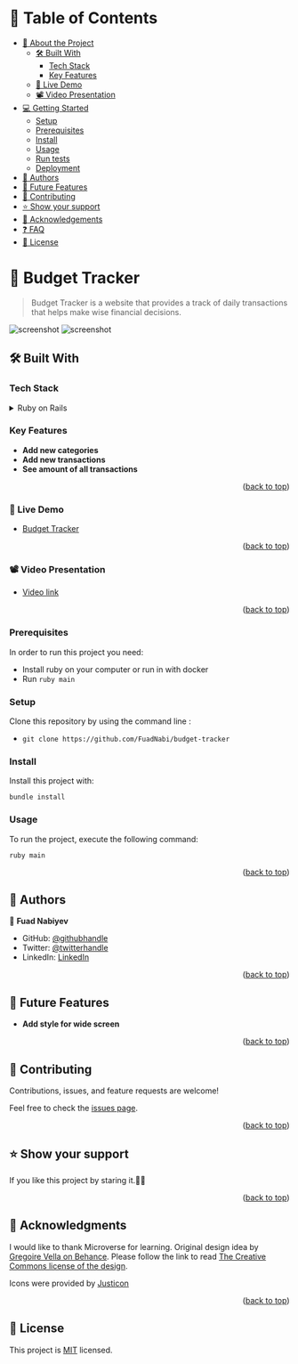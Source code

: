 <a name="readme-top"></a>

# 📗 Table of Contents

- [📖 About the Project](#about-project)
  - [🛠 Built With](#built-with)
    - [Tech Stack](#tech-stack)
    - [Key Features](#key-features)
  - [🚀 Live Demo](#live-demo)
  - [📽️ Video Presentation](#video)
- [💻 Getting Started](#getting-started)
  - [Setup](#setup)
  - [Prerequisites](#prerequisites)
  - [Install](#install)
  - [Usage](#usage)
  - [Run tests](#run-tests)
  - [Deployment](#triangular_flag_on_post-deployment)
- [👥 Authors](#authors)
- [🔭 Future Features](#future-features)
- [🤝 Contributing](#contributing)
- [⭐️ Show your support](#support)
- [🙏 Acknowledgements](#acknowledgements)
- [❓ FAQ](#faq)
- [📝 License](#license)

<!-- PROJECT DESCRIPTION -->

# 📖 Budget Tracker <a name="about-project"></a>

> Budget Tracker is a website that provides a track of daily transactions that helps make wise financial decisions.

 ![screenshot](app/assets/images/Screenshot-2023-03-29-181410.png)
 ![screenshot](app/assets/images/Screenshot-2023-03-29-181349.png)

## 🛠 Built With <a name="built-with"></a>

### Tech Stack <a name="tech-stack"></a>

<details>
  <summary>Ruby on Rails</summary>
  <ul>
    <li><a href="https://ruby-doc.org/core-3.1.2/">Ruby</a></li>
  </ul>
    <ul>
    <li><a href="https://ruby-doc.org/core-3.1.2/">Rails</a></li>
  </ul>
</details>

<!-- Features -->

### Key Features <a name="key-features"></a>

- **Add new categories**
- **Add new transactions**
- **See amount of all transactions**

<p align="right">(<a href="#readme-top">back to top</a>)</p>


### 🚀 Live Demo <a name="live-demo"></a>

- [Budget Tracker](https://budget-tracker-azmz.onrender.com)

<p align="right">(<a href="#readme-top">back to top</a>)</p>


### 📽️ Video Presentation <a name="video"></a>

- [Video link](https://www.loom.com/share/1213a4eea2784cfe924a89b3ab8dd3ba)

<p align="right">(<a href="#readme-top">back to top</a>)</p>

### Prerequisites

In order to run this project you need:

- Install ruby on your computer or run in with docker
- Run `ruby main`

### Setup

Clone this repository by using the command line :

- `git clone https://github.com/FuadNabi/budget-tracker`

### Install

Install this project with:

`bundle install`

### Usage

To run the project, execute the following command:

`ruby main`

<p align="right">(<a href="#readme-top">back to top</a>)</p>

<!-- AUTHORS -->

## 👥 Authors <a name="authors"></a>

👤 **Fuad Nabiyev**

- GitHub: [@githubhandle](https://github.com/FuadNabi)
- Twitter: [@twitterhandle](https://twitter.com/FuadNabiyev_)
- LinkedIn: [LinkedIn](https://www.linkedin.com/in/fuad-nabiyev/)

<p align="right">(<a href="#readme-top">back to top</a>)</p>

<!-- FUTURE FEATURES -->

## 🔭 Future Features <a name="future-features"></a>

- **Add style for wide screen**

<p align="right">(<a href="#readme-top">back to top</a>)</p>

<!-- CONTRIBUTING -->

## 🤝 Contributing <a name="contributing"></a>

Contributions, issues, and feature requests are welcome!

Feel free to check the [issues page](https://github.com/FuadNabi/budget-tracker/issues).

<p align="right">(<a href="#readme-top">back to top</a>)</p>

<!-- SUPPORT -->

## ⭐️ Show your support <a name="support"></a>

If you like this project by staring it.🚀💫

<p align="right">(<a href="#readme-top">back to top</a>)</p>

<!-- ACKNOWLEDGEMENTS -->

## 🙏 Acknowledgments <a name="acknowledgements"></a>

I would like to thank Microverse for learning.
Original design idea by [Gregoire Vella on Behance](https://www.behance.net/gregoirevella).
Please follow the link to read [The Creative Commons license of the design](https://creativecommons.org/licenses/by-nc/4.0/).

Icons were provided by [Justicon](https://www.flaticon.com/authors/justicon)

<p align="right">(<a href="#readme-top">back to top</a>)</p>

<!-- LICENSE -->

## 📝 License <a name="license"></a>

This project is [MIT](https://github.com/FuadNabi/budget-tracker/blob/create-readme/LICENSE) licensed.
